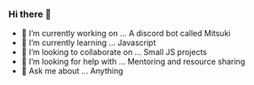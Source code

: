### Hi there 👋

- 🔭 I’m currently working on ...  A discord bot called Mitsuki
- 🌱 I’m currently learning ...  Javascript
- 👯 I’m looking to collaborate on ...  Small JS projects
- 🤔 I’m looking for help with ...  Mentoring and resource sharing
- 💬 Ask me about ...   Anything
